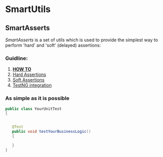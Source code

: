 # SmartUtils

## SmartAsserts
*SmartAsserts* is a set of utils which is used to provide the simplest way to perform 'hard' and 'soft' (delayed) assertions:

### Guidline:
 1. **[HOW TO ](../wikis/how-to)**
 2. [Hard Assertions](../wikis/describe-web-service)
 3. [Soft Assertions](../wikis/hard-assertions)
 4. [TestNG integration](../wikis/hard-assertions)


### As simple as it is possible
```java
public class YourUnitTest
{


   @Test
   public void testYourBusinessLogic()
   {

   }
}
